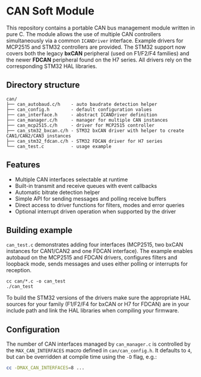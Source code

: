 # CAN Soft Module

This repository contains a portable CAN bus management module written in pure C. The module allows the use of multiple CAN controllers simultaneously via a common `ICANDriver` interface. Example drivers for MCP2515 and STM32 controllers are provided. The STM32 support now covers both the legacy **bxCAN** peripheral (used on F1/F2/F4 families) and the newer **FDCAN** peripheral found on the H7 series. All drivers rely on the corresponding STM32 HAL libraries.

## Directory structure

```
can/
├── can_autobaud.c/h    - auto baudrate detection helper
├── can_config.h        - default configuration values
├── can_interface.h     - abstract ICANDriver definition
├── can_manager.c/h     - manager for multiple CAN instances
├── can_mcp2515.c/h     - driver for MCP2515 controller
├── can_stm32_bxcan.c/h - STM32 bxCAN driver with helper to create CAN1/CAN2/CAN3 instances
├── can_stm32_fdcan.c/h - STM32 FDCAN driver for H7 series
└── can_test.c          - usage example
```

## Features

- Multiple CAN interfaces selectable at runtime
- Built-in transmit and receive queues with event callbacks
- Automatic bitrate detection helper
- Simple API for sending messages and polling receive buffers
- Direct access to driver functions for filters, modes and error queries
- Optional interrupt driven operation when supported by the driver

## Building example

`can_test.c` demonstrates adding four interfaces (MCP2515, two bxCAN instances for CAN1/CAN2 and one FDCAN interface). The example enables autobaud on the MCP2515 and FDCAN drivers, configures filters and loopback mode, sends messages and uses either polling or interrupts for reception.

```
cc can/*.c -o can_test
./can_test
```

To build the STM32 versions of the drivers make sure the appropriate HAL sources for your family (F1/F2/F4 for bxCAN or H7 for FDCAN) are in your include path and link the HAL libraries when compiling your firmware.

## Configuration

The number of CAN interfaces managed by `can_manager.c` is controlled by the
`MAX_CAN_INTERFACES` macro defined in `can/can_config.h`.  It defaults to `4`,
but can be overridden at compile time using the `-D` flag, e.g.:

```sh
cc -DMAX_CAN_INTERFACES=8 ...
```
